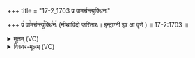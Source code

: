 +++
title = "17-2_1703 प्र वामर्चन्त्युक्थिनः"

+++
प्र꣡ वा꣢मर्चन्त्यु꣣क्थि꣡नः꣢ (नीथाविदो जरितारः। इन्द्राग्नी इष आ वृणे ) ॥ 17-2:1703 ॥

<details><summary>मूलम् (VC)</summary>

प्र꣡ वा꣢मर्चन्त्यु꣣क्थि꣡नो꣢ नीथाविदो जरितारः । इन्द्राग्नी इष आ वृणे ॥१७०३
</details>

<details><summary>विस्वर-मूलम् (VC)</summary>

प्र वामर्चन्त्युक्थिनो नीथाविदो जरितारः । इन्द्राग्नी इष आ वृणे ॥१७०३
</details>